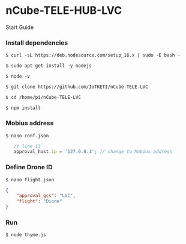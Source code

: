 # nCube-TELE-HUB-LVC
Start Guide

### Install dependencies
```shell
$ curl -sL https://deb.nodesource.com/setup_16.x | sudo -E bash -

$ sudo apt-get install -y nodejs

$ node -v

$ git clone https://github.com/IoTKETI/nCube-TELE-LVC

$ cd /home/pi/nCube-TELE-LVC

$ npm install
```

### Mobius address

```shell
$ nano conf.json
```   
```javascript
   // line 13
   approval_host.ip = '127.0.0.1'; // change to Mobius address
   ```

### Define Drone ID
```shell
$ nano flight.json
```
```json
{
    "approval_gcs": "LVC",
    "flight": "Dione"
}
```

### Run
```shell
$ node thyme.js
```
